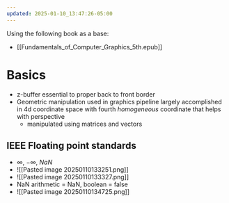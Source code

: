 ```yaml
---
updated: 2025-01-10_13:47:26-05:00
---
```


Using the following book as a base:
* [[Fundamentals_of_Computer_Graphics_5th.epub]]

# Basics
* z-buffer essential to proper back to front border 
* Geometric manipulation used in graphics pipeline largely accomplished in 4d coordinate space with fourth *homogeneous* coordinate that helps with perspective
	* manipulated using matrices and vectors
## IEEE Floating point standards
* $\infty$, $-\infty$, $NaN$
* ![[Pasted image 20250110133251.png]]
* ![[Pasted image 20250110133327.png]]
* NaN arithmetic = NaN, boolean = false
* ![[Pasted image 20250110134725.png]]